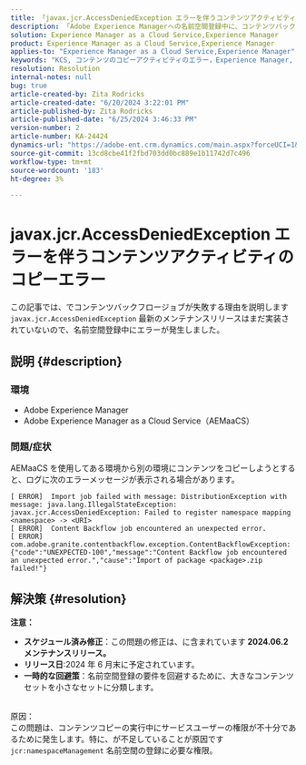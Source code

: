 ```yaml
---
title: 「javax.jcr.AccessDeniedException エラーを伴うコンテンツアクティビティのコピーエラー」
description: 「Adobe Experience Managerへの名前空間登録中に、コンテンツバックフロージョブが javax.jcr.AccessDeniedException エラーで失敗する理由を説明します。」
solution: Experience Manager as a Cloud Service,Experience Manager
product: Experience Manager as a Cloud Service,Experience Manager
applies-to: "Experience Manager as a Cloud Service,Experience Manager"
keywords: "KCS, コンテンツのコピーアクティビティのエラー，Experience Manager, コンテンツのバックフロージョブが失敗します，AEMaaCS, javax.jcr.AccessDeniedException エラー"
resolution: Resolution
internal-notes: null
bug: true
article-created-by: Zita Rodricks
article-created-date: "6/20/2024 3:22:01 PM"
article-published-by: Zita Rodricks
article-published-date: "6/25/2024 3:46:33 PM"
version-number: 2
article-number: KA-24424
dynamics-url: "https://adobe-ent.crm.dynamics.com/main.aspx?forceUCI=1&pagetype=entityrecord&etn=knowledgearticle&id=d078d3d1-182f-ef11-840a-0022480aed6f"
source-git-commit: 13cd8cbe41f2fbd703dd0bc889e1b11742d7c496
workflow-type: tm+mt
source-wordcount: '183'
ht-degree: 3%

---
```


# javax.jcr.AccessDeniedException エラーを伴うコンテンツアクティビティのコピーエラー


この記事では、でコンテンツバックフロージョブが失敗する理由を説明します `javax.jcr.AccessDeniedException` 最新のメンテナンスリリースはまだ実装されていないので、名前空間登録中にエラーが発生しました。

## 説明 {#description}


### 環境

- Adobe Experience Manager
- Adobe Experience Manager as a Cloud Service（AEMaaCS）




### 問題/症状

AEMaaCS を使用してある環境から別の環境にコンテンツをコピーしようとすると、ログに次のエラーメッセージが表示される場合があります。


```plaintext
[ ERROR]  Import job failed with message: DistributionException with message: java.lang.IllegalStateException: javax.jcr.AccessDeniedException: Failed to register namespace mapping <namespace> -> <URI>
[ ERROR]  Content Backflow job encountered an unexpected error.
[ ERROR]  com.adobe.granite.contentbackflow.exception.ContentBackflowException: {"code":"UNEXPECTED-100","message":"Content Backflow job encountered an unexpected error.","cause":"Import of package <package>.zip failed!"}
```





## 解決策 {#resolution}


<b>注意：</b>

- <b>スケジュール済み修正</b>：この問題の修正は、に含まれています<b> 2024.06.2 メンテナンスリリース。</b>
- <b>リリース日</b>:2024 年 6 月末に予定されています。
- <b>一時的な回避策</b>：名前空間登録の要件を回避するために、大きなコンテンツセットを小さなセットに分類します。





<br>原因：<br>
この問題は、コンテンツコピーの実行中にサービスユーザーの権限が不十分であるために発生します。特に、が不足していることが原因です `jcr:namespaceManagement` 名前空間の登録に必要な権限。

